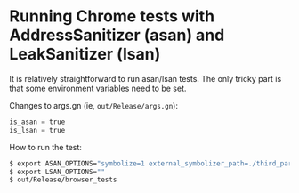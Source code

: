 # Running Chrome tests with AddressSanitizer (asan) and LeakSanitizer (lsan)

It is relatively straightforward to run asan/lsan tests. The only tricky part
is that some environment variables need to be set.

Changes to args.gn (ie, `out/Release/args.gn`):

```python
is_asan = true
is_lsan = true
```

How to run the test:

```sh
$ export ASAN_OPTIONS="symbolize=1 external_symbolizer_path=./third_party/llvm-build/Release+Asserts/bin/llvm-symbolizer detect_leaks=1 detect_odr_violation=0"
$ export LSAN_OPTIONS=""
$ out/Release/browser_tests
```
